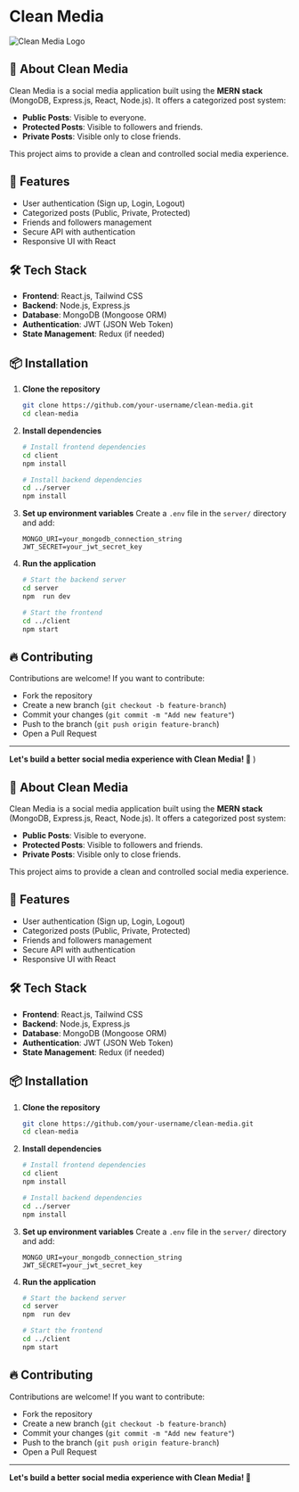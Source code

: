 # Clean Media

![Clean Media Logo](https://res.cloudinary.com/dw3gaixoh/image/upload/v1728476117/nao8eivc0ia2je7s4tgj.png)

## 🌟 About Clean Media
Clean Media is a social media application built using the **MERN stack** (MongoDB, Express.js, React, Node.js). It offers a categorized post system:

- **Public Posts**: Visible to everyone.
- **Protected Posts**: Visible to followers and friends.
- **Private Posts**: Visible only to close friends.

This project aims to provide a clean and controlled social media experience.

## 🚀 Features
- User authentication (Sign up, Login, Logout)
- Categorized posts (Public, Private, Protected)
- Friends and followers management
- Secure API with authentication
- Responsive UI with React

## 🛠️ Tech Stack
- **Frontend**: React.js, Tailwind CSS
- **Backend**: Node.js, Express.js
- **Database**: MongoDB (Mongoose ORM)
- **Authentication**: JWT (JSON Web Token)
- **State Management**: Redux (if needed)

## 📦 Installation

1. **Clone the repository**
   ```sh
   git clone https://github.com/your-username/clean-media.git
   cd clean-media
   ```

2. **Install dependencies**
   ```sh
   # Install frontend dependencies
   cd client
   npm install
   
   # Install backend dependencies
   cd ../server
   npm install
   ```

3. **Set up environment variables**
   Create a `.env` file in the `server/` directory and add:
   ```env
   MONGO_URI=your_mongodb_connection_string
   JWT_SECRET=your_jwt_secret_key
   ```

4. **Run the application**
   ```sh
   # Start the backend server
   cd server
   npm  run dev 
   
   # Start the frontend
   cd ../client
   npm start
   ```

## 🔥 Contributing
Contributions are welcome! If you want to contribute:
- Fork the repository
- Create a new branch (`git checkout -b feature-branch`)
- Commit your changes (`git commit -m "Add new feature"`)
- Push to the branch (`git push origin feature-branch`)
- Open a Pull Request




---
**Let's build a better social media experience with Clean Media! 🚀**
)

## 🌟 About Clean Media
Clean Media is a social media application built using the **MERN stack** (MongoDB, Express.js, React, Node.js). It offers a categorized post system:

- **Public Posts**: Visible to everyone.
- **Protected Posts**: Visible to followers and friends.
- **Private Posts**: Visible only to close friends.

This project aims to provide a clean and controlled social media experience.

## 🚀 Features
- User authentication (Sign up, Login, Logout)
- Categorized posts (Public, Private, Protected)
- Friends and followers management
- Secure API with authentication
- Responsive UI with React

## 🛠️ Tech Stack
- **Frontend**: React.js, Tailwind CSS
- **Backend**: Node.js, Express.js
- **Database**: MongoDB (Mongoose ORM)
- **Authentication**: JWT (JSON Web Token)
- **State Management**: Redux (if needed)

## 📦 Installation

1. **Clone the repository**
   ```sh
   git clone https://github.com/your-username/clean-media.git
   cd clean-media
   ```

2. **Install dependencies**
   ```sh
   # Install frontend dependencies
   cd client
   npm install
   
   # Install backend dependencies
   cd ../server
   npm install
   ```

3. **Set up environment variables**
   Create a `.env` file in the `server/` directory and add:
   ```env
   MONGO_URI=your_mongodb_connection_string
   JWT_SECRET=your_jwt_secret_key
   ```

4. **Run the application**
   ```sh
   # Start the backend server
   cd server
   npm  run dev 
   
   # Start the frontend
   cd ../client
   npm start
   ```

## 🔥 Contributing
Contributions are welcome! If you want to contribute:
- Fork the repository
- Create a new branch (`git checkout -b feature-branch`)
- Commit your changes (`git commit -m "Add new feature"`)
- Push to the branch (`git push origin feature-branch`)
- Open a Pull Request




---
**Let's build a better social media experience with Clean Media! 🚀**
